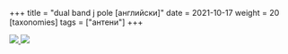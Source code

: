 +++
title = "dual band j pole [английски]"
date = 2021-10-17
weight = 20
[taxonomies]
tags = ["антени"]
+++

<a data-fslightbox="gallery" href="/antennas/dual_band_j_pole_1.jpg">
<img src="/antennas/dual_band_j_pole_1.jpg" />
</a> 

<a data-fslightbox="gallery" href="/antennas/dual_band_j_pole_2.jpg">
<img src="/antennas/dual_band_j_pole_2.jpg" />
</a> 

<script src="/js/fslightbox.js"></script> 
